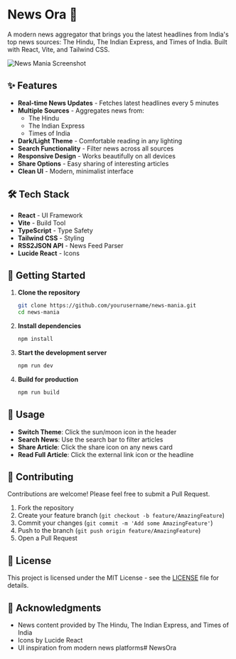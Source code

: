 # News Ora 📰

A modern news aggregator that brings you the latest headlines from India's top news sources: The Hindu, The Indian Express, and Times of India. Built with React, Vite, and Tailwind CSS.

![News Mania Screenshot](https://images.unsplash.com/photo-1504711434969-e33886168f5c?q=80&w=1080&fit=crop)

## ✨ Features

- **Real-time News Updates** - Fetches latest headlines every 5 minutes
- **Multiple Sources** - Aggregates news from:
  - The Hindu
  - The Indian Express
  - Times of India
- **Dark/Light Theme** - Comfortable reading in any lighting
- **Search Functionality** - Filter news across all sources
- **Responsive Design** - Works beautifully on all devices
- **Share Options** - Easy sharing of interesting articles
- **Clean UI** - Modern, minimalist interface

## 🛠️ Tech Stack

- **React** - UI Framework
- **Vite** - Build Tool
- **TypeScript** - Type Safety
- **Tailwind CSS** - Styling
- **RSS2JSON API** - News Feed Parser
- **Lucide React** - Icons

## 🚀 Getting Started

1. **Clone the repository**
   ```bash
   git clone https://github.com/yourusername/news-mania.git
   cd news-mania
   ```

2. **Install dependencies**
   ```bash
   npm install
   ```

3. **Start the development server**
   ```bash
   npm run dev
   ```

4. **Build for production**
   ```bash
   npm run build
   ```

## 📱 Usage

- **Switch Theme**: Click the sun/moon icon in the header
- **Search News**: Use the search bar to filter articles
- **Share Article**: Click the share icon on any news card
- **Read Full Article**: Click the external link icon or the headline

## 🤝 Contributing

Contributions are welcome! Please feel free to submit a Pull Request.

1. Fork the repository
2. Create your feature branch (`git checkout -b feature/AmazingFeature`)
3. Commit your changes (`git commit -m 'Add some AmazingFeature'`)
4. Push to the branch (`git push origin feature/AmazingFeature`)
5. Open a Pull Request

## 📝 License

This project is licensed under the MIT License - see the [LICENSE](LICENSE) file for details.

## 🙏 Acknowledgments

- News content provided by The Hindu, The Indian Express, and Times of India
- Icons by Lucide React
- UI inspiration from modern news platforms# NewsOra
